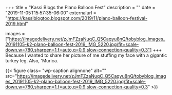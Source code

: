 +++
title = "Kassi Blogs the Plano Balloon Fest"
description = ""
date = "2019-11-05T15:57:35-06:00"
externalurl = "https://kassiblogtoo.blogspot.com/2019/11/plano-balloon-festival-2019.html"

images = ["https://imagedelivery.net/zJmFZzaNuqC_Q5Caqyu8nQ/tobyblog_images_20191105-k2-plano-balloon-fest-2019_IMG_5220.jpg/fit=scale-down,w=780,sharpen=1,f=auto,q=0.9,slow-connection-quality=0.3"]
+++
Because I wanted to share her picture of me stuffing my face with a gigantic turkey leg. Also, 'Murica.

{{< figure class= "wp-caption alignnone" alt="" src="https://imagedelivery.net/zJmFZzaNuqC_Q5Caqyu8nQ/tobyblog_images_20191105-k2-plano-balloon-fest-2019_IMG_5220.jpg/fit=scale-down,w=780,sharpen=1,f=auto,q=0.9,slow-connection-quality=0.3" >}}
